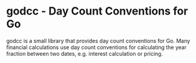 # godcc - Day Count Conventions for Go

godcc is a small library that provides day count conventions for Go.
Many financial calculations use day count conventions for calculating the year fraction between two dates,
e.g. interest calculation or pricing. 